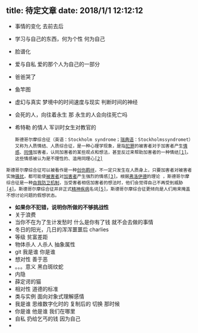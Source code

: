 title: 待定文章
date: 2018/1/1 12:12:12
---
* 事情的变化 去前去后
* 学习与自己的东西，何为个性 何为自己
* 脸谱化
* 爱与自私  爱的那个人为自己的一部分
* 爸爸哭了
* 鱼竿图 
* 虚幻与真实   梦境中的时间速度与现实    判断时间的神经
* 会死的人，向往着永生  那 永生的人会向往死亡吗
* 希特勒 的情人  军训时女生对教官的

  `斯德哥尔摩综合征（英语：Stockholm syndrome；`[`瑞典语`](https://zh.wikipedia.org/wiki/瑞典語)`：Stockholmssyndromet）又称为人质情结、人质综合征，是一种心理学现象，是指`[`犯罪`](https://zh.wikipedia.org/wiki/犯罪)`的被害者对于加害者产生`[`情感`](https://zh.wikipedia.org/wiki/情感)`、`[`同情`](https://zh.wikipedia.org/wiki/同情)`加害者，认同加害者的某些观点和想法，甚至反过来帮助加害者的一种情结`[`[1]`](https://zh.wikipedia.org/wiki/斯德哥爾摩症候群#cite_note-FBI_bulletin-1)`。这些情感被认为是不理性的、滥用同理心`[`[2]`](https://zh.wikipedia.org/wiki/斯德哥爾摩症候群#cite_note-2)

`斯德哥尔摩综合征可以被看作是一种`[`创伤羁绊`](https://zh.wikipedia.org/w/index.php?title=創傷羈絆&action=edit&redlink=1)`，不一定只发生在人质身上，只要加害者对被害者实施`[`骚扰`](https://zh.wikipedia.org/wiki/騷擾)`，都可能使`[`被害者`](https://zh.wikipedia.org/wiki/被害者)`对`[`加害者`](https://zh.wikipedia.org/w/index.php?title=加害者&action=edit&redlink=1)`产生强烈的情感`[`[3]`](https://zh.wikipedia.org/wiki/斯德哥爾摩症候群#cite_note-3)`。根据`[`弗洛伊德`](https://zh.wikipedia.org/wiki/弗洛伊德)`的理论 ，斯德哥尔摩综合征是一种`[`自我防卫机制`](https://zh.wikipedia.org/wiki/自我防衛機制)`，当受害者相信加害者的想法时，他们会觉得自己不再受到威胁`[`[4]`](https://zh.wikipedia.org/wiki/斯德哥爾摩症候群#cite_note-4)`。斯德哥尔摩综合征并非正式`[`精神疾病`](https://zh.wikipedia.org/wiki/精神疾病)`名词`[`[5]`](https://zh.wikipedia.org/wiki/斯德哥爾摩症候群#cite_note-5)`。斯德哥尔摩综合征更倾向是人们用来掩盖不想讨论问题的假想状态。`

* **如果你不犯错，说明你所做的不够挑战性**
* 关于浪费
* 当你不在为了生计发愁时 什么是你有了钱 就不会去做的事情
* 冬日的阳光，几日的浑浑噩噩后 charlies
* 等级 贫富差距
* 物体杀人 人杀人  抽象属性
* git 我是谁 你是谁
* 想对性 善于恶
* 。。。意义 黑白斑纹蛇
* 内隐
* 薛定谔的猫
* 相对性 道德的标准
* 类与实例 面向对象式理解感情
* 我是谁  思维数字化时的 复制后的 切换 那时候 
* 你是谁 他是谁 我们在哪里
* 自私 扔给乞丐的钱 因为自己
* 



